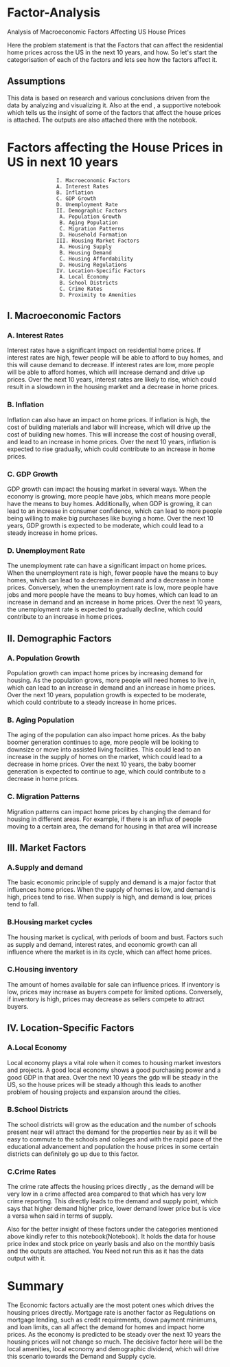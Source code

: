 # Factor-Analysis
Analysis of Macroeconomic Factors Affecting US House Prices

Here the problem statement is that the Factors that can affect the residential home prices across the US in the next 10 years, and how. So let's start the categorisation of each of the factors and lets see how the factors affect it.

## Assumptions
This data is based on research and various conclusions driven from the data by analyzing and visualizing it.
Also at the end , a supportive notebook which tells us the insight of some of the factors that affect the house prices is attached.
The outputs are also attached there with the notebook.



# Factors affecting the House Prices in US in next 10 years

                    I. Macroeconomic Factors
                    A. Interest Rates
                    B. Inflation
                    C. GDP Growth
                    D. Unemployment Rate
                    II. Demographic Factors
                     A. Population Growth
                     B. Aging Population
                     C. Migration Patterns
                     D. Household Formation
	                III. Housing Market Factors
                     A. Housing Supply
                     B. Housing Demand
                     C. Housing Affordability
                     D. Housing Regulations
                    IV. Location-Specific Factors
                     A. Local Economy
                     B. School Districts
                     C. Crime Rates
                     D. Proximity to Amenities

## I. Macroeconomic Factors

### A. Interest Rates
Interest rates have a significant impact on residential home prices. If interest rates are high, fewer people will be able to afford to buy homes, and this will cause demand to decrease. If interest rates are low, more people will be able to afford homes, which will increase demand and drive up prices. Over the next 10 years, interest rates are likely to rise, which could result in a slowdown in the housing market and a decrease in home prices.

### B. Inflation
Inflation can also have an impact on home prices. If inflation is high, the cost of building materials and labor will increase, which will drive up the cost of building new homes. This will increase the cost of housing overall, and lead to an increase in home prices. Over the next 10 years, inflation is expected to rise gradually, which could contribute to an increase in home prices.

### C. GDP Growth
GDP growth can impact the housing market in several ways. When the economy is growing, more people have jobs, which means more people have the means to buy homes. Additionally, when GDP is growing, it can lead to an increase in consumer confidence, which can lead to more people being willing to make big purchases like buying a home. Over the next 10 years, GDP growth is expected to be moderate, which could lead to a steady increase in home prices.

### D. Unemployment Rate
The unemployment rate can have a significant impact on home prices. When the unemployment rate is high, fewer people have the means to buy homes, which can lead to a decrease in demand and a decrease in home prices. Conversely, when the unemployment rate is low, more people have jobs and more people have the means to buy homes, which can lead to an increase in demand and an increase in home prices. Over the next 10 years, the unemployment rate is expected to gradually decline, which could contribute to an increase in home prices.

## II. Demographic Factors

### A. Population Growth
Population growth can impact home prices by increasing demand for housing. As the population grows, more people will need homes to live in, which can lead to an increase in demand and an increase in home prices. Over the next 10 years, population growth is expected to be moderate, which could contribute to a steady increase in home prices.

### B. Aging Population
The aging of the population can also impact home prices. As the baby boomer generation continues to age, more people will be looking to downsize or move into assisted living facilities. This could lead to an increase in the supply of homes on the market, which could lead to a decrease in home prices. Over the next 10 years, the baby boomer generation is expected to continue to age, which could contribute to a decrease in home prices.

### C. Migration Patterns
Migration patterns can impact home prices by changing the demand for housing in different areas. For example, if there is an influx of people moving to a certain area, the demand for housing in that area will increase

## III. Market Factors

### A.Supply and demand
The basic economic principle of supply and demand is a major factor that influences home prices. When the supply of homes is low, and demand is high, prices tend to rise. When supply is high, and demand is low, prices tend to fall.

### B.Housing market cycles
The housing market is cyclical, with periods of boom and bust. Factors such as supply and demand, interest rates, and economic growth can all influence where the market is in its cycle, which can affect home prices.

### C.Housing inventory
The amount of homes available for sale can influence prices. If inventory is low, prices may increase as buyers compete for limited options. Conversely, if inventory is high, prices may decrease as sellers compete to attract buyers.



## IV.  Location-Specific Factors

### A.Local Economy 
Local economy plays a vital role when it comes to housing market investors and projects. A good local economy shows a good purchasing power and a good GDP in that area. Over the next 10 years the gdp will be steady in the US, so the house prices will be steady although this leads to another problem of housing projects and expansion around the cities.


### B.School Districts
The school districts will grow as the education and the number of schools present near will attract the demand for the properties near by as it will be easy to commute to the schools and colleges and with the rapid pace of the educational advancement and population the house prices in some certain districts can definitely go up due to this factor.

### C.Crime Rates
The crime rate affects the housing prices directly , as the demand will be very low in a crime affected area compared to that which has very low crime reporting. This directly leads to the demand and supply point, which says that higher demand higher price, lower demand lower price but is vice a versa when said in terms of supply.


Also for the better insight of these factors under the categories mentioned above kindly refer to this notebook(Notebook). 
It holds the data for house price index and stock price on yearly basis and also on the monthly basis and the outputs are attached.
You Need not run this as it has the data output with  it.

# Summary

The Economic factors actually are the most potent ones which drives the housing prices directly.
Mortgage rate is another factor as Regulations on mortgage lending, such as credit requirements, down payment minimums, and loan limits, can all affect the demand for homes and impact home prices.
As the economy is predicted to be steady over the next 10 years the housing prices will not change so much.
The decisive factor here will be the local amenities, local economy and demographic dividend, which will drive this scenario towards the Demand and Supply cycle.
